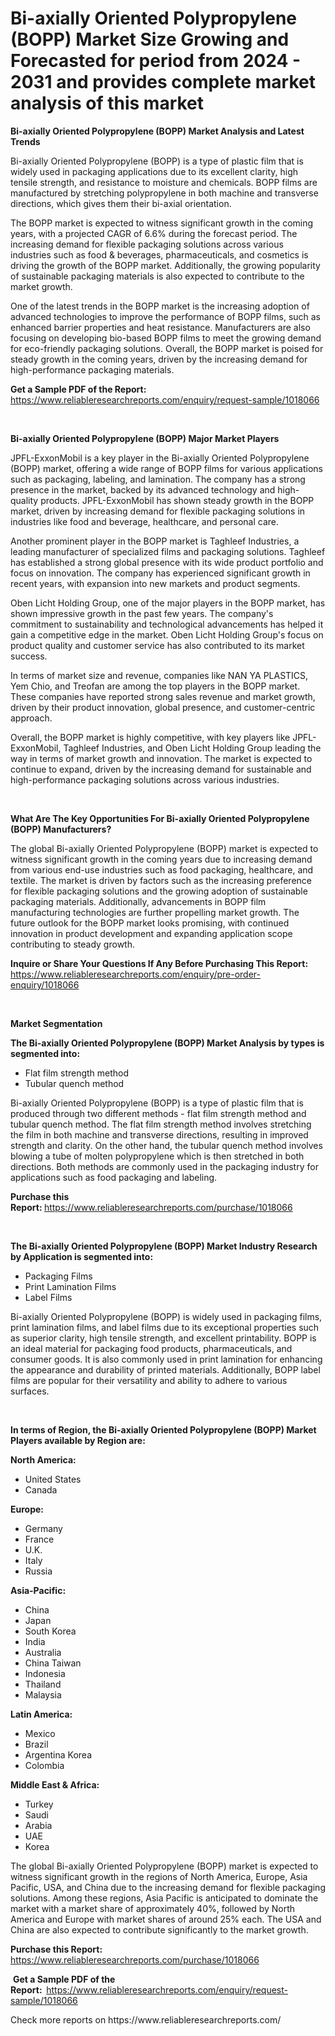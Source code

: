 <p><h1>Bi-axially Oriented Polypropylene (BOPP) Market Size Growing and Forecasted for period from 2024 - 2031 and provides complete market analysis of this market</h1></p><p><strong>Bi-axially Oriented Polypropylene (BOPP) Market Analysis and Latest Trends</strong></p>
<p><p>Bi-axially Oriented Polypropylene (BOPP) is a type of plastic film that is widely used in packaging applications due to its excellent clarity, high tensile strength, and resistance to moisture and chemicals. BOPP films are manufactured by stretching polypropylene in both machine and transverse directions, which gives them their bi-axial orientation.</p><p>The BOPP market is expected to witness significant growth in the coming years, with a projected CAGR of 6.6% during the forecast period. The increasing demand for flexible packaging solutions across various industries such as food & beverages, pharmaceuticals, and cosmetics is driving the growth of the BOPP market. Additionally, the growing popularity of sustainable packaging materials is also expected to contribute to the market growth.</p><p>One of the latest trends in the BOPP market is the increasing adoption of advanced technologies to improve the performance of BOPP films, such as enhanced barrier properties and heat resistance. Manufacturers are also focusing on developing bio-based BOPP films to meet the growing demand for eco-friendly packaging solutions. Overall, the BOPP market is poised for steady growth in the coming years, driven by the increasing demand for high-performance packaging materials.</p></p>
<p><strong>Get a Sample PDF of the Report:&nbsp;</strong> <a href="https://www.reliableresearchreports.com/enquiry/request-sample/1018066">https://www.reliableresearchreports.com/enquiry/request-sample/1018066</a></p>
<p>&nbsp;</p>
<p><strong>Bi-axially Oriented Polypropylene (BOPP) Major Market Players</strong></p>
<p><p>JPFL-ExxonMobil is a key player in the Bi-axially Oriented Polypropylene (BOPP) market, offering a wide range of BOPP films for various applications such as packaging, labeling, and lamination. The company has a strong presence in the market, backed by its advanced technology and high-quality products. JPFL-ExxonMobil has shown steady growth in the BOPP market, driven by increasing demand for flexible packaging solutions in industries like food and beverage, healthcare, and personal care.</p><p>Another prominent player in the BOPP market is Taghleef Industries, a leading manufacturer of specialized films and packaging solutions. Taghleef has established a strong global presence with its wide product portfolio and focus on innovation. The company has experienced significant growth in recent years, with expansion into new markets and product segments.</p><p>Oben Licht Holding Group, one of the major players in the BOPP market, has shown impressive growth in the past few years. The company's commitment to sustainability and technological advancements has helped it gain a competitive edge in the market. Oben Licht Holding Group's focus on product quality and customer service has also contributed to its market success.</p><p>In terms of market size and revenue, companies like NAN YA PLASTICS, Yem Chio, and Treofan are among the top players in the BOPP market. These companies have reported strong sales revenue and market growth, driven by their product innovation, global presence, and customer-centric approach.</p><p>Overall, the BOPP market is highly competitive, with key players like JPFL-ExxonMobil, Taghleef Industries, and Oben Licht Holding Group leading the way in terms of market growth and innovation. The market is expected to continue to expand, driven by the increasing demand for sustainable and high-performance packaging solutions across various industries.</p></p>
<p>&nbsp;</p>
<p><strong>What Are The Key Opportunities For Bi-axially Oriented Polypropylene (BOPP) Manufacturers?</strong></p>
<p><p>The global Bi-axially Oriented Polypropylene (BOPP) market is expected to witness significant growth in the coming years due to increasing demand from various end-use industries such as food packaging, healthcare, and textile. The market is driven by factors such as the increasing preference for flexible packaging solutions and the growing adoption of sustainable packaging materials. Additionally, advancements in BOPP film manufacturing technologies are further propelling market growth. The future outlook for the BOPP market looks promising, with continued innovation in product development and expanding application scope contributing to steady growth.</p></p>
<p><strong>Inquire or Share Your Questions If Any Before Purchasing This Report:</strong> <a href="https://www.reliableresearchreports.com/enquiry/pre-order-enquiry/1018066">https://www.reliableresearchreports.com/enquiry/pre-order-enquiry/1018066</a></p>
<p>&nbsp;</p>
<p><strong>Market Segmentation</strong></p>
<p><strong>The Bi-axially Oriented Polypropylene (BOPP) Market Analysis by types is segmented into:</strong></p>
<p><ul><li>Flat film strength method</li><li>Tubular quench method</li></ul></p>
<p><p>Bi-axially Oriented Polypropylene (BOPP) is a type of plastic film that is produced through two different methods - flat film strength method and tubular quench method. The flat film strength method involves stretching the film in both machine and transverse directions, resulting in improved strength and clarity. On the other hand, the tubular quench method involves blowing a tube of molten polypropylene which is then stretched in both directions. Both methods are commonly used in the packaging industry for applications such as food packaging and labeling.</p></p>
<p><strong>Purchase this Report:&nbsp;</strong><a href="https://www.reliableresearchreports.com/purchase/1018066">https://www.reliableresearchreports.com/purchase/1018066</a></p>
<p>&nbsp;</p>
<p><strong>The Bi-axially Oriented Polypropylene (BOPP) Market Industry Research by Application is segmented into:</strong></p>
<p><ul><li>Packaging Films</li><li>Print Lamination Films</li><li>Label Films</li></ul></p>
<p><p>Bi-axially Oriented Polypropylene (BOPP) is widely used in packaging films, print lamination films, and label films due to its exceptional properties such as superior clarity, high tensile strength, and excellent printability. BOPP is an ideal material for packaging food products, pharmaceuticals, and consumer goods. It is also commonly used in print lamination for enhancing the appearance and durability of printed materials. Additionally, BOPP label films are popular for their versatility and ability to adhere to various surfaces.</p></p>
<p>&nbsp;</p>
<p><strong>In terms of Region, the Bi-axially Oriented Polypropylene (BOPP) Market Players available by Region are:</strong></p>
<p>
    <p> <strong> North America: </strong>
        <ul>
            <li>United States</li>
            <li>Canada</li>
        </ul>
        </p> 
    <p> <strong> Europe: </strong>
        <ul>
            <li>Germany</li>
            <li>France</li>
            <li>U.K.</li>
            <li>Italy</li>
            <li>Russia</li>
        </ul>
        </p> 
    <p> <strong> Asia-Pacific: </strong>
        <ul>
            <li>China</li>
            <li>Japan</li>
            <li>South Korea</li>
            <li>India</li>
            <li>Australia</li>
            <li>China Taiwan</li>
            <li>Indonesia</li>
            <li>Thailand</li>
            <li>Malaysia</li>
        </ul>
        </p> 
    <p> <strong> Latin America: </strong>
        <ul>
            <li>Mexico</li>
            <li>Brazil</li>
            <li>Argentina Korea</li>
            <li>Colombia</li>
        </ul>
        </p> 
    <p> <strong> Middle East & Africa: </strong>
        <ul>
            <li>Turkey</li>
            <li>Saudi</li>
            <li>Arabia</li>
            <li>UAE</li>
            <li>Korea</li>
        </ul>
    </p>
    </p>
<p><p>The global Bi-axially Oriented Polypropylene (BOPP) market is expected to witness significant growth in the regions of North America, Europe, Asia Pacific, USA, and China due to the increasing demand for flexible packaging solutions. Among these regions, Asia Pacific is anticipated to dominate the market with a market share of approximately 40%, followed by North America and Europe with market shares of around 25% each. The USA and China are also expected to contribute significantly to the market growth.</p></p>
<p><strong>Purchase this Report: </strong><a href="https://www.reliableresearchreports.com/purchase/1018066">https://www.reliableresearchreports.com/purchase/1018066</a></p>
<p>&nbsp;<strong>Get a Sample PDF of the Report:&nbsp;&nbsp;</strong><a href="https://www.reliableresearchreports.com/enquiry/request-sample/1018066">https://www.reliableresearchreports.com/enquiry/request-sample/1018066</a></p>
<p><strong></strong></p>
<p>Check more reports on https://www.reliableresearchreports.com/</p>